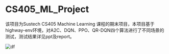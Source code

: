 # CS405_ML_Project

该项目为Sustech CS405 Machine Learning 课程的期末项目，本项目基于highway-env环境，对A2C、DQN、PPO、QR-DQN四个算法进行了不同场景的测试，测试结果详见ppt及report。

![df]()

